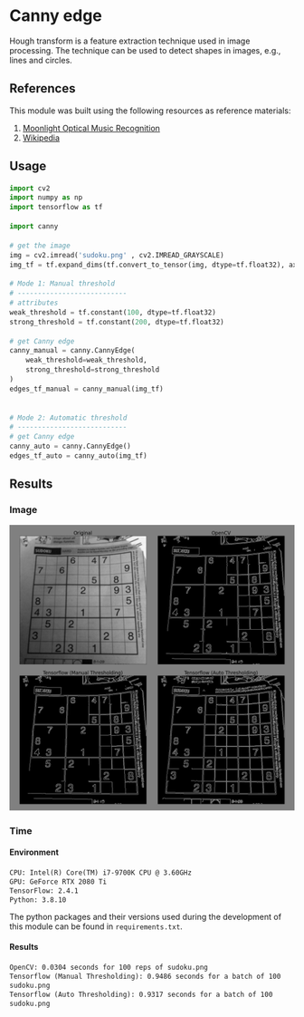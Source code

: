 # Canny edge

Hough transform is a feature extraction technique used in image processing. The technique can be used to detect shapes in images, e.g., lines and circles.

## References

This module was built using the following resources as reference materials:

1. [Moonlight Optical Music Recognition](https://github.com/tensorflow/moonlight/blob/master/moonlight/vision/hough.py)
2. [Wikipedia](https://en.wikipedia.org/wiki/Hough_transform)

## Usage

```python
import cv2
import numpy as np
import tensorflow as tf

import canny

# get the image
img = cv2.imread('sudoku.png' , cv2.IMREAD_GRAYSCALE)
img_tf = tf.expand_dims(tf.convert_to_tensor(img, dtype=tf.float32), axis=0)

# Mode 1: Manual threshold
# ---------------------------
# attributes
weak_threshold = tf.constant(100, dtype=tf.float32)
strong_threshold = tf.constant(200, dtype=tf.float32)

# get Canny edge
canny_manual = canny.CannyEdge(
    weak_threshold=weak_threshold, 
    strong_threshold=strong_threshold
)
edges_tf_manual = canny_manual(img_tf)


# Mode 2: Automatic threshold
# ---------------------------
# get Canny edge
canny_auto = canny.CannyEdge()
edges_tf_auto = canny_auto(img_tf)
```

## Results

### Image

![sudoku_edges](sudoku_edges.png)

### Time

#### Environment
```
CPU: Intel(R) Core(TM) i7-9700K CPU @ 3.60GHz
GPU: GeForce RTX 2080 Ti
TensorFlow: 2.4.1
Python: 3.8.10
```
The python packages and their versions used during the development of this module can be found in `requirements.txt`.

#### Results

```
OpenCV: 0.0304 seconds for 100 reps of sudoku.png
Tensorflow (Manual Thresholding): 0.9486 seconds for a batch of 100 sudoku.png
Tensorflow (Auto Thresholding): 0.9317 seconds for a batch of 100 sudoku.png
```


